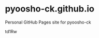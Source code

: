 # pyoosho-ck.github.io
Personal GitHub Pages site for pyoosho-ck







































td1Rw
